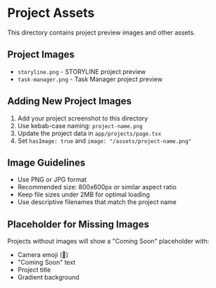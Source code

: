 # Project Assets

This directory contains project preview images and other assets.

## Project Images

- `storyline.png` - STORYLINE project preview
- `task-manager.png` - Task Manager project preview

## Adding New Project Images

1. Add your project screenshot to this directory
2. Use kebab-case naming: `project-name.png`
3. Update the project data in `app/projects/page.tsx`
4. Set `hasImage: true` and `image: "/assets/project-name.png"`

## Image Guidelines

- Use PNG or JPG format
- Recommended size: 800x600px or similar aspect ratio
- Keep file sizes under 2MB for optimal loading
- Use descriptive filenames that match the project name

## Placeholder for Missing Images

Projects without images will show a "Coming Soon" placeholder with:
- Camera emoji (📸)
- "Coming Soon" text
- Project title
- Gradient background 
